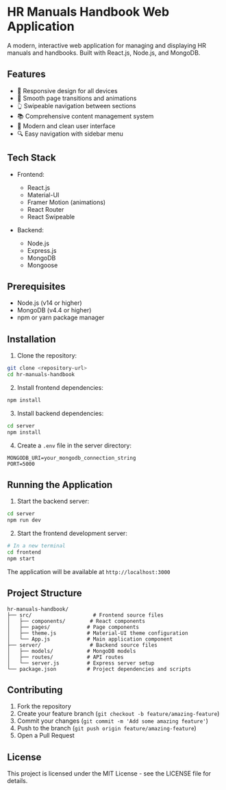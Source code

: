 # HR Manuals Handbook Web Application

A modern, interactive web application for managing and displaying HR manuals and handbooks. Built with React.js, Node.js, and MongoDB.

## Features

- 📱 Responsive design for all devices
- 🔄 Smooth page transitions and animations
- 👆 Swipeable navigation between sections
- 📚 Comprehensive content management system
- 🎨 Modern and clean user interface
- 🔍 Easy navigation with sidebar menu

## Tech Stack

- Frontend:
  - React.js
  - Material-UI
  - Framer Motion (animations)
  - React Router
  - React Swipeable

- Backend:
  - Node.js
  - Express.js
  - MongoDB
  - Mongoose

## Prerequisites

- Node.js (v14 or higher)
- MongoDB (v4.4 or higher)
- npm or yarn package manager

## Installation

1. Clone the repository:
```bash
git clone <repository-url>
cd hr-manuals-handbook
```

2. Install frontend dependencies:
```bash
npm install
```

3. Install backend dependencies:
```bash
cd server
npm install
```

4. Create a `.env` file in the server directory:
```
MONGODB_URI=your_mongodb_connection_string
PORT=5000
```

## Running the Application

1. Start the backend server:
```bash
cd server
npm run dev
```

2. Start the frontend development server:
```bash
# In a new terminal
cd frontend
npm start
```

The application will be available at `http://localhost:3000`

## Project Structure

```
hr-manuals-handbook/
├── src/                    # Frontend source files
│   ├── components/        # React components
│   ├── pages/            # Page components
│   ├── theme.js          # Material-UI theme configuration
│   └── App.js            # Main application component
├── server/                # Backend source files
│   ├── models/           # MongoDB models
│   ├── routes/           # API routes
│   └── server.js         # Express server setup
└── package.json          # Project dependencies and scripts
```

## Contributing

1. Fork the repository
2. Create your feature branch (`git checkout -b feature/amazing-feature`)
3. Commit your changes (`git commit -m 'Add some amazing feature'`)
4. Push to the branch (`git push origin feature/amazing-feature`)
5. Open a Pull Request

## License

This project is licensed under the MIT License - see the LICENSE file for details. 